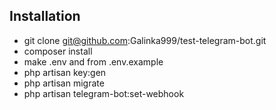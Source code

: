 ## Installation

- git clone git@github.com:Galinka999/test-telegram-bot.git
- composer install
- make .env and from .env.example
- php artisan key:gen
- php artisan migrate
- php artisan telegram-bot:set-webhook
